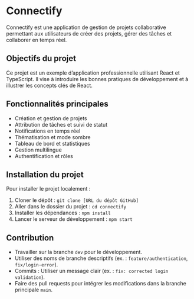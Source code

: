 # Connectify

Connectify est une application de gestion de projets collaborative permettant aux utilisateurs de créer des projets, gérer des tâches et collaborer en temps réel.

## Objectifs du projet

Ce projet est un exemple d’application professionnelle utilisant React et TypeScript. Il vise à introduire les bonnes pratiques de développement et à illustrer les concepts clés de React.

## Fonctionnalités principales

- Création et gestion de projets
- Attribution de tâches et suivi de statut
- Notifications en temps réel
- Thématisation et mode sombre
- Tableau de bord et statistiques
- Gestion multilingue
- Authentification et rôles

## Installation du projet

Pour installer le projet localement :

1. Cloner le dépôt : `git clone [URL du dépôt GitHub]`
2. Aller dans le dossier du projet : `cd connectify`
3. Installer les dépendances : `npm install`
4. Lancer le serveur de développement : `npm start`

## Contribution

- Travailler sur la branche `dev` pour le développement.
- Utiliser des noms de branche descriptifs (ex. : `feature/authentication`, `fix/login-error`).
- Commits : Utiliser un message clair (ex. : `fix: corrected login validation`).
- Faire des pull requests pour intégrer les modifications dans la branche principale `main`.
